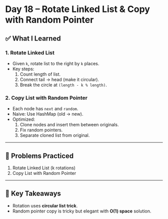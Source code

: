 # Day 18 – Rotate Linked List & Copy with Random Pointer

## ✅ What I Learned
### 1. Rotate Linked List
- Given `k`, rotate list to the right by `k` places.
- Key steps:
  1. Count length of list.
  2. Connect tail → head (make it circular).
  3. Break the circle at `(length - k % length)`.

### 2. Copy List with Random Pointer
- Each node has `next` and `random`.
- Naive: Use HashMap (old → new).
- Optimized:
  1. Clone nodes and insert them between originals.
  2. Fix random pointers.
  3. Separate cloned list from original.

---

## 📖 Problems Practiced
1. Rotate Linked List (k rotations)
2. Copy List with Random Pointer

---

## 🔑 Key Takeaways
- Rotation uses **circular list trick**.
- Random pointer copy is tricky but elegant with **O(1) space** solution.

